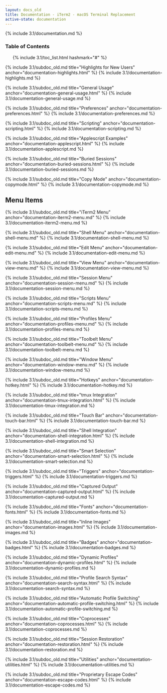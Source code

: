 ```yaml
---
layout: docs_old
title: Documentation - iTerm2 - macOS Terminal Replacement
active-state: documentation
---
```

{% include 3.1/documentation.md %}

### Table of Contents
<UL>
{% include 3.1/toc_list.html hashmark="#" %}
</UL>

{% include 3.1/subdoc_old.md title="Highlights for New Users" anchor="documentation-highlights.html" %}
{% include 3.1/documentation-highlights.md %}

{% include 3.1/subdoc_old.md title="General Usage" anchor="documentation-general-usage.html" %}
{% include 3.1/documentation-general-usage.md %}

{% include 3.1/subdoc_old.md title="Preferences" anchor="documentation-preferences.html" %}
{% include 3.1/documentation-preferences.md %}

{% include 3.1/subdoc_old.md title="Scripting" anchor="documentation-scripting.html" %}
{% include 3.1/documentation-scripting.md %}

{% include 3.1/subdoc_old.md title="Applescript Examples" anchor="documentation-applescript.html" %}
{% include 3.1/documentation-applescript.md %}

{% include 3.1/subdoc_old.md title="Buried Sessions" anchor="documentation-buried-sessions.html" %}
{% include 3.1/documentation-buried-sessions.md %}

{% include 3.1/subdoc_old.md title="Copy Mode" anchor="documentation-copymode.html" %}
{% include 3.1/documentation-copymode.md %}

<a name="documentation-menu-items.html" />

## Menu Items

{% include 3.1/subdoc_old.md title="iTerm2 Menu" anchor="documentation-iterm2-menu.md" %}
{% include 3.1/documentation-iterm2-menu.md %}

{% include 3.1/subdoc_old.md title="Shell Menu" anchor="documentation-shell-menu.md" %}
{% include 3.1/documentation-shell-menu.md %}

{% include 3.1/subdoc_old.md title="Edit Menu" anchor="documentation-edit-menu.md" %}
{% include 3.1/documentation-edit-menu.md %}

{% include 3.1/subdoc_old.md title="View Menu" anchor="documentation-view-menu.md" %}
{% include 3.1/documentation-view-menu.md %}

{% include 3.1/subdoc_old.md title="Session Menu" anchor="documentation-session-menu.md" %}
{% include 3.1/documentation-session-menu.md %}

{% include 3.1/subdoc_old.md title="Scripts Menu" anchor="documentation-scripts-menu.md" %}
{% include 3.1/documentation-scripts-menu.md %}

{% include 3.1/subdoc_old.md title="Profiles Menu" anchor="documentation-profiles-menu.md" %}
{% include 3.1/documentation-profiles-menu.md %}

{% include 3.1/subdoc_old.md title="Toolbelt Menu" anchor="documentation-toolbelt-menu.md" %}
{% include 3.1/documentation-toolbelt-menu.md %}

{% include 3.1/subdoc_old.md title="Window Menu" anchor="documentation-window-menu.md" %}
{% include 3.1/documentation-window-menu.md %}

{% include 3.1/subdoc_old.md title="Hotkeys" anchor="documentation-hotkey.html" %}
{% include 3.1/documentation-hotkey.md %}

{% include 3.1/subdoc_old.md title="tmux Integration" anchor="documentation-tmux-integration.html" %}
{% include 3.1/documentation-tmux-integration.md %}

{% include 3.1/subdoc_old.md title="Touch Bar" anchor="documentation-touch-bar.html" %}
{% include 3.1/documentation-touch-bar.md %}

{% include 3.1/subdoc_old.md title="Shell Integration" anchor="documentation-shell-integration.html" %}
{% include 3.1/documentation-shell-integration.md %}

{% include 3.1/subdoc_old.md title="Smart Selection" anchor="documentation-smart-selection.html" %}
{% include 3.1/documentation-smart-selection.md %}

{% include 3.1/subdoc_old.md title="Triggers" anchor="documentation-triggers.html" %}
{% include 3.1/documentation-triggers.md %}

{% include 3.1/subdoc_old.md title="Captured Output" anchor="documentation-captured-output.html" %}
{% include 3.1/documentation-captured-output.md %}

{% include 3.1/subdoc_old.md title="Fonts" anchor="documentation-fonts.html" %}
{% include 3.1/documentation-fonts.md %}

{% include 3.1/subdoc_old.md title="Inline Images" anchor="documentation-images.html" %}
{% include 3.1/documentation-images.md %}

{% include 3.1/subdoc_old.md title="Badges" anchor="documentation-badges.html" %}
{% include 3.1/documentation-badges.md %}

{% include 3.1/subdoc_old.md title="Dynamic Profiles" anchor="documentation-dynamic-profiles.html" %}
{% include 3.1/documentation-dynamic-profiles.md %}

{% include 3.1/subdoc_old.md title="Profile Search Syntax" anchor="documentation-search-syntax.html" %}
{% include 3.1/documentation-search-syntax.md %}

{% include 3.1/subdoc_old.md title="Automatic Profile Switching" anchor="documentation-automatic-profile-switching.html" %}
{% include 3.1/documentation-automatic-profile-switching.md %}

{% include 3.1/subdoc_old.md title="Coprocesses" anchor="documentation-coprocesses.html" %}
{% include 3.1/documentation-coprocesses.md %}

{% include 3.1/subdoc_old.md title="Session Restoration" anchor="documentation-restoration.html" %}
{% include 3.1/documentation-restoration.md %}

{% include 3.1/subdoc_old.md title="Utilities" anchor="documentation-utilities.html" %}
{% include 3.1/documentation-utilities.md %}

{% include 3.1/subdoc_old.md title="Proprietary Escape Codes" anchor="documentation-escape-codes.html" %}
{% include 3.1/documentation-escape-codes.md %}
